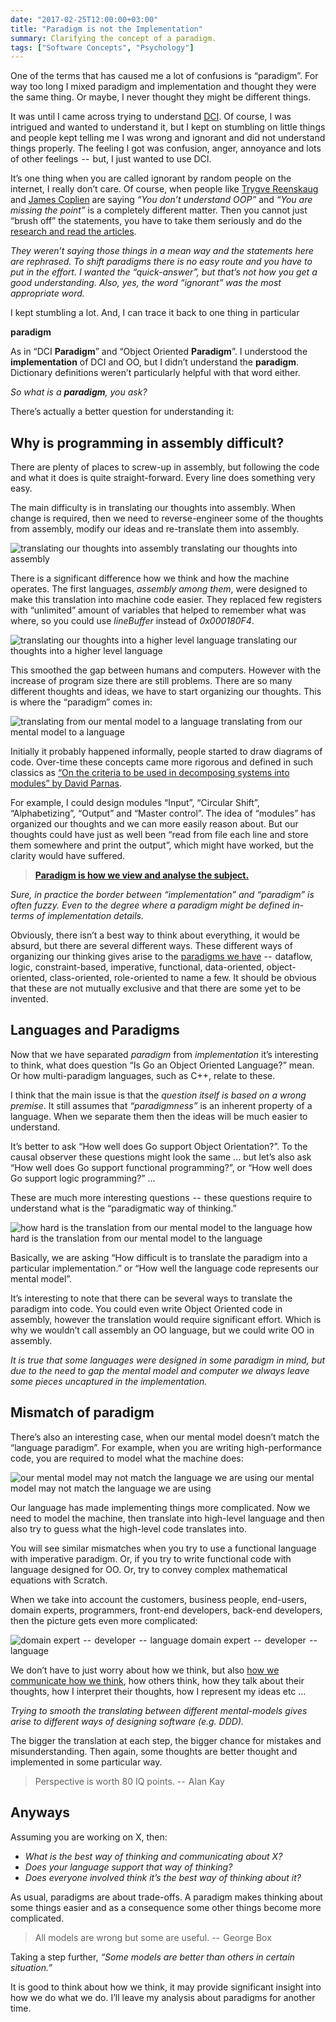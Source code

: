 ```yaml
---
date: "2017-02-25T12:00:00+03:00"
title: "Paradigm is not the Implementation"
summary: Clarifying the concept of a paradigm.
tags: ["Software Concepts", "Psychology"]
---
```



One of the terms that has caused me a lot of confusions is “paradigm”. For way too long I mixed paradigm and implementation and thought they were the same thing. Or maybe, I never thought they might be different things.

It was until I came across trying to understand [DCI](http://fulloo.info/). Of course, I was intrigued and wanted to understand it, but I kept on stumbling on little things and people kept telling me I was wrong and ignorant and did not understand things properly. The feeling I got was confusion, anger, annoyance and lots of other feelings  --  but, I just wanted to use DCI.

It’s one thing when you are called ignorant by random people on the internet, I really don’t care. Of course, when people like [Trygve Reenskaug](https://en.wikipedia.org/wiki/Trygve_Reenskaug) and [James Coplien](https://en.wikipedia.org/wiki/Jim_Coplien) are saying _“You don’t understand OOP”_ and _“You are missing the point”_ is a completely different matter. Then you cannot just “brush off” the statements, you have to take them seriously and do the [research and read the articles](http://fulloo.info/Documents/).

_They weren’t saying those things in a mean way and the statements here are rephrased. To shift paradigms there is no easy route and you have to put in the effort. I wanted the “quick-answer”, but that’s not how you get a good understanding. Also, yes, the word “ignorant” was the most appropriate word._

I kept stumbling a lot. And, I can trace it back to one thing in particular

**paradigm**

As in “DCI **Paradigm**” and “Object Oriented **Paradigm**”. I understood the **implementation** of DCI and OO, but I didn’t understand the **paradigm**. Dictionary definitions weren’t particularly helpful with that word either.

_So what is a_ **_paradigm_**_, you ask?_

There’s actually a better question for understanding it:

## Why is programming in assembly difficult?

There are plenty of places to screw-up in assembly, but following the code and what it does is quite straight-forward. Every line does something very easy.

The main difficulty is in translating our thoughts into assembly. When change is required, then we need to reverse-engineer some of the thoughts from assembly, modify our ideas and re-translate them into assembly.

![translating our thoughts into assembly](https://cdn-images-1.medium.com/max/800/1*32L7vFWOKXr1ozDchUDP1A.png)
translating our thoughts into assembly

There is a significant difference how we think and how the machine operates. The first languages, _assembly among them_, were designed to make this translation into machine code easier. They replaced few registers with “unlimited” amount of variables that helped to remember what was where, so you could use _lineBuffer_ instead of _0x000180F4_.

![translating our thoughts into a higher level language](https://cdn-images-1.medium.com/max/800/1*ojorwNamTDOK8hjUtn7-NQ.png)
translating our thoughts into a higher level language

This smoothed the gap between humans and computers. However with the increase of program size there are still problems. There are so many different thoughts and ideas, we have to start organizing our thoughts. This is where the “paradigm” comes in:

![translating from our mental model to a language](https://cdn-images-1.medium.com/max/800/1*Qx6yorYJ2xGMlRKSpwb1jw.png)
translating from our mental model to a language

Initially it probably happened informally, people started to draw diagrams of code. Over-time these concepts came more rigorous and defined in such classics as [“On the criteria to be used in decomposing systems into modules” by David Parnas](http://repository.cmu.edu/cgi/viewcontent.cgi?article=2979&context=compsci).

For example, I could design modules “Input”, “Circular Shift”, “Alphabetizing”, “Output” and “Master control”. The idea of “modules” has organized our thoughts and we can more easily reason about. But our thoughts could have just as well been “read from file each line and store them somewhere and print the output”, which might have worked, but the clarity would have suffered.

> [**Paradigm is how we view and analyse the subject.**](https://en.wikipedia.org/wiki/Paradigm)

_Sure, in practice the border between “implementation” and “paradigm” is often fuzzy. Even to the degree where a paradigm might be defined in-terms of implementation details._

Obviously, there isn’t a best way to think about everything, it would be absurd, but there are several different ways. These different ways of organizing our thinking gives arise to the [paradigms we have](https://en.wikipedia.org/wiki/Programming_paradigm)  --  dataflow, logic, constraint-based, imperative, functional, data-oriented, object-oriented, class-oriented, role-oriented to name a few. It should be obvious that these are not mutually exclusive and that there are some yet to be invented.

## Languages and Paradigms

Now that we have separated _paradigm_ from _implementation_ it’s interesting to think, what does question “Is Go an Object Oriented Language?” mean. Or how multi-paradigm languages, such as C++, relate to these.

I think that the main issue is that the _question itself is based on a wrong premise_. It still assumes that _“paradigmness”_ is an inherent property of a language. When we separate them then the ideas will be much easier to understand.

It’s better to ask “How well does Go support Object Orientation?”. To the causal observer these questions might look the same ... but let’s also ask “How well does Go support functional programming?”, or “How well does Go support logic programming?” ...

These are much more interesting questions  --  these questions require to understand what is the “paradigmatic way of thinking.”

![how hard is the translation from our mental model to the language](https://cdn-images-1.medium.com/max/800/1*3O_jI685iuh433-QmxsRHw.png)
how hard is the translation from our mental model to the language

Basically, we are asking “How difficult is to translate the paradigm into a particular implementation.” or “How well the language code represents our mental model”.

It’s interesting to note that there can be several ways to translate the paradigm into code. You could even write Object Oriented code in assembly, however the translation would require significant effort. Which is why we wouldn’t call assembly an OO language, but we could write OO in assembly.

_It is true that some languages were designed in some paradigm in mind, but due to the need to gap the mental model and computer we always leave some pieces uncaptured in the implementation._

## Mismatch of paradigm

There’s also an interesting case, when our mental model doesn’t match the “language paradigm”. For example, when you are writing high-performance code, you are required to model what the machine does:

![our mental model may not match the language we are using](https://cdn-images-1.medium.com/max/800/1*bCxf6kdQniGlwQjwqpVkhQ.png)
our mental model may not match the language we are using

Our language has made implementing things more complicated. Now we need to model the machine, then translate into high-level language and then also try to guess what the high-level code translates into.

You will see similar mismatches when you try to use a functional language with imperative paradigm. Or, if you try to write functional code with language designed for OO. Or, try to convey complex mathematical equations with Scratch.

When we take into account the customers, business people, end-users, domain experts, programmers, front-end developers, back-end developers, then the picture gets even more complicated:

![domain expert  --  developer  --  language](https://cdn-images-1.medium.com/max/800/1*jvhkGjeG_NCDjzgwirzaOQ.png)
domain expert  --  developer  --  language

We don’t have to just worry about how we think, but also [how we communicate how we think](https://en.wikipedia.org/wiki/Communication), how others think, how they talk about their thoughts, how I interpret their thoughts, how I represent my ideas etc ...

_Trying to smooth the translating between different mental-models gives arise to different ways of designing software (e.g. DDD)._

The bigger the translation at each step, the bigger chance for mistakes and misunderstanding. Then again, some thoughts are better thought and implemented in some particular way.

> Perspective is worth 80 IQ points.  --  Alan Kay

## Anyways

Assuming you are working on X, then:

* _What is the best way of thinking and communicating about X?_
* _Does your language support that way of thinking?_
* _Does everyone involved think it’s the best way of thinking about it?_

As usual, paradigms are about trade-offs. A paradigm makes thinking about some things easier and as a consequence some other things become more complicated.

> All models are wrong but some are useful.  --  George Box

Taking a step further, _“Some models are better than others in certain situation.”_

It is good to think about how we think, it may provide significant insight into how we do what we do. I’ll leave my analysis about paradigms for another time.